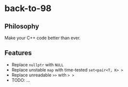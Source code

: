 # back-to-98

## Philosophy
Make your C++ code better than ever.

## Features
* Replace `nullptr` with `NULL`
* Replace unstable `map` with time-tested `set<pair<T, K> >`
* Replace unreadable `>>` with `> >`
* TODO: ...
